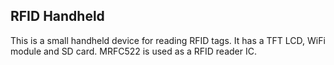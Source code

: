 ## RFID Handheld
This is a small handheld device for reading RFID tags. It has a TFT LCD, WiFi module and SD card. MRFC522 is used as a RFID reader IC.
